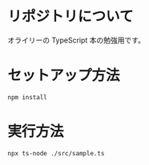 # リポジトリについて

オライリーの TypeScript 本の勉強用です。

# セットアップ方法

```
npm install
```

# 実行方法

```
npx ts-node ./src/sample.ts
```
